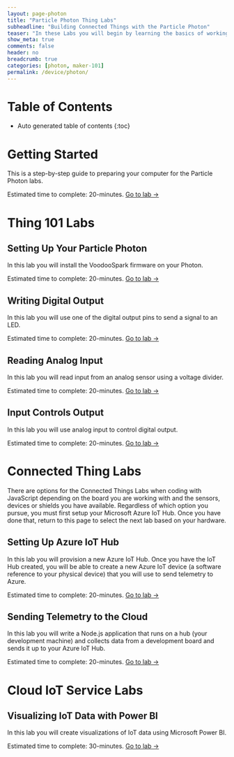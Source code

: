 ```yaml
---
layout: page-photon
title: "Particle Photon Thing Labs"
subheadline: "Building Connected Things with the Particle Photon"
teaser: "In these Labs you will begin by learning the basics of working with micro-controllers and sensors, and move on to connecting them to the Internet. You will learn how to leverage Cloud IoT services to collect data and control devices and use advanced services like machine learning and analytics to discover insights using your Things."
show_meta: true
comments: false
header: no
breadcrumb: true
categories: [photon, maker-101]
permalink: /device/photon/
---
```


# Table of Contents
*  Auto generated table of contents
{:toc}

# Getting Started
This is a step-by-step guide to preparing your computer for the Particle Photon labs.

Estimated time to complete: 20-minutes. [Go to lab ->](/device/photon/getting-started/)

# Thing 101 Labs

## Setting Up Your Particle Photon
In this lab you will install the VoodooSpark firmware on your Photon. 

Estimated time to complete: 20-minutes. [Go to lab ->](/device/photon/setup-arduino/)

## Writing Digital Output
In this lab you will use one of the digital output pins to send a signal to an LED.

Estimated time to complete: 20-minutes. [Go to lab ->](/device/photon/writing-digital-output/)

## Reading Analog Input
In this lab you will read input from an analog sensor using a voltage divider.

Estimated time to complete: 20-minutes. [Go to lab ->](/device/photon/reading-analog-input/)

## Input Controls Output
In this lab you will use analog input to control digital output.

Estimated time to complete: 20-minutes. [Go to lab ->](/device/photon/input-controls-output/)

# Connected Thing Labs
There are options for the Connected Things Labs when coding with JavaScript depending on the board you are working with and the sensors, devices or shields you have available. Regardless of which option you pursue, you must first setup your Microsoft Azure IoT Hub. Once you have done that, return to this page to select the next lab based on your hardware.

## Setting Up Azure IoT Hub
In this lab you will provision a new Azure IoT Hub. Once you have the IoT Hub created, you will be able to create a new Azure IoT device (a software reference to your physical device) that you will use to send telemetry to Azure.

Estimated time to complete: 20-minutes. [Go to lab ->](/lang/js/setup-azure-iot-hub/)

## Sending Telemetry to the Cloud
In this lab you will write a Node.js application that runs on a hub (your development machine) and collects data from a development board and sends it up to your Azure IoT Hub.

Estimated time to complete: 20-minutes. [Go to lab ->](/lang/js/sending-telemetry/)

# Cloud IoT Service Labs

## Visualizing IoT Data with Power BI
In this lab you will create visualizations of IoT data using Microsoft Power BI.

Estimated time to complete: 30-minutes. [Go to lab ->](/visualize-iot-with-powerbi/)
